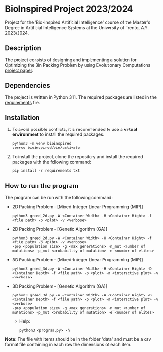 # BioInspired Project 2023/2024

Project for the 'Bio-inspired Artificial Intelligence' course of the Master's Degree in Artificial Intelligence Systems at the University of Trento, A.Y. 2023/2024.

## Description
The project consists of designing and implementing a solution for Optimizing the Bin Packing Problem by using Evolutionary Computations [project paper](Report.pdf).

## Dependencies
The project is written in Python 3.11. The required packages are listed in the [requirements](requirements.txt) file.

## Installation
1. To avoid possible conflicts, it is recommended to use a **virtual environment** to install the required packages. 
    ```
    python3 -m venv bioinspired
    source bioinspired/bin/activate
    ``` 

2. To install the project, clone the repository and install the required packages with the following command:
    ```
    pip install -r requirements.txt
    ```

## How to run the program

The program can be run with the following command:

- 2D Packing Problem - [Mixed-Integer Linear Programming (MIP)]
    ```
    python3 greed_2d.py -W <Container Width> -H <Container Hight> -f <file path> -p <plot> -v <verbose>
    ```
- 2D Packing Problem - [Genetic Algorithm (GA)]
    ```
    python3 greed_2d.py -W <Container Width> -H <Container Hight> -f <file path> -p <plot> -v <verbose>
    -pop <population size> -g <max generations> -n_mut <number of mutations> -p_mut <probability of mutation> -e <number of elites>
    ```
- 3D Packing Problem - [Mixed-Integer Linear Programming (MIP)]
    ```
    python3 greed_3d.py -W <Container Width> -H <Container Hight> -D <Container Depth> -f <file path> -p <plot> -m <interactive plot> -v <verbose>
    ```
- 3D Packing Problem - [Genetic Algorithm (GA)]
    ```
    python3 greed_3d.py -W <Container Width> -H <Container Hight> -D <Container Depth> -f <file path> -p <plot> -m <interactive plot> -v <verbose>
    -pop <population size> -g <max generations> -n_mut <number of mutations> -p_mut <probability of mutation> -e <number of elites>
    ```

  - Help:
      ```
      python3 <program.py> -h
      ```

**Note:** The file with items should be in the folder 'data' and must be a csv format file containing in each row the dimensions of each item.
